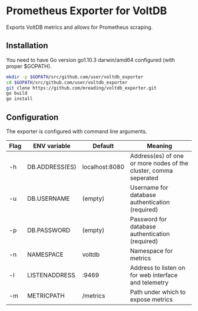 # Prometheus Exporter for VoltDB

Exports VoltDB metrics and allows for Prometheus scraping.

## Installation

You need to have Go version go1.10.3 darwin/amd64 configured (with proper $GOPATH).

```bash
mkdir -p $GOPATH/src/github.com/user/voltdb_exporter
cd $GOPATH/src/github.com/user/voltdb_exporter
git clone https://github.com/mreading/voltdb_exporter.git
go build
go install
```

## Configuration

The exporter is configured with command line arguments.

Flag|ENV variable|Default|Meaning
---|---|---|---
-h|DB.ADDRESS(ES)|localhost:8080|Address(es) of one or more nodes of the cluster, comma seperated
-u|DB.USERNAME|(empty)|Username for database authentication (required)
-p|DB.PASSWORD|(empty)|Password for database authentication (required)
-n|NAMESPACE|voltdb|Namespace for metrics
-l|LISTENADDRESS|:9469|Address to listen on for web interface and telemetry
-m|METRICPATH|/metrics|Path under which to expose metrics
